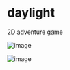 # daylight
2D adventure game

![image](https://github.com/DissolveDZ/daylight/assets/68782699/7939a6ca-52e1-4ef4-bead-c6409fa20fbc)

![image](https://github.com/DissolveDZ/daylight/assets/68782699/e0fe273d-a0c5-4fad-9ed3-f776238fd0c6)
